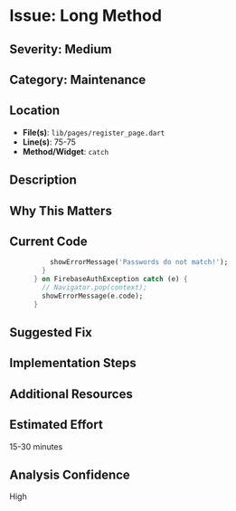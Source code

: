 # Issue: Long Method

## Severity: Medium

## Category: Maintenance

## Location
- **File(s)**: `lib/pages/register_page.dart`
- **Line(s)**: 75-75
- **Method/Widget**: `catch`

## Description


## Why This Matters


## Current Code
```dart
          showErrorMessage('Passwords do not match!');
        }
      } on FirebaseAuthException catch (e) {
        // Navigator.pop(context);
        showErrorMessage(e.code);
      }
```

## Suggested Fix


## Implementation Steps


## Additional Resources


## Estimated Effort
15-30 minutes

## Analysis Confidence
High
